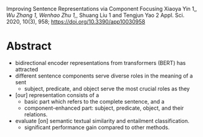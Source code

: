 Improving Sentence Representations via Component Focusing
Xiaoya Yin 1,*, Wu Zhang 1, Wenhao Zhu 1,*, Shuang Liu 1 and Tengjun Yao 2
Appl. Sci. 2020, 10(3), 958; https://doi.org/10.3390/app10030958 

# Abstract

* bidirectional encoder representations from transformers (BERT) has attracted
* different sentence components serve diverse roles in the meaning of a sent
  * subject, predicate, and object serve the most crucial roles as they
* [our] representation consists of a 
  * basic part which refers to the complete sentence, and a 
  * component-enhanced part: subject, predicate, object, and their relations.
* evaluate [on] semantic textual similarity and entailment classification.
  * significant performance gain compared to other methods.

